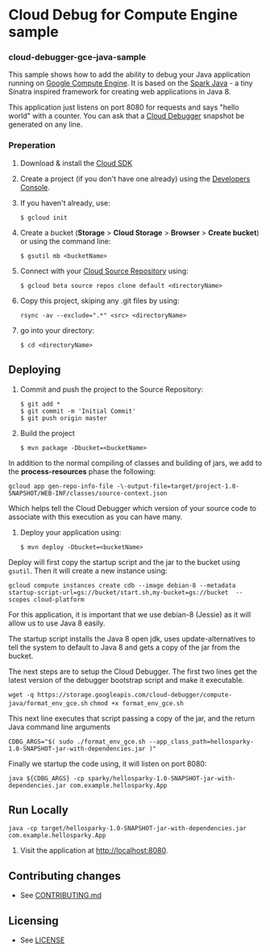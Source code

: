 # Cloud Debug for Compute Engine sample
### cloud-debugger-gce-java-sample
This sample shows how to add the ability to debug your Java application running on [Google Compute Engine](https://cloud.google.com/compute/).  It is based on the [Spark Java](http://sparkjava.com/) - a tiny Sinatra inspired framework for creating web applications in Java 8.

This application just listens on port 8080 for requests and says "hello world" with a counter.  You can ask that a [Cloud Debugger](cloud.google.com/tools/cloud-debugger) snapshot be generated on any line.

### Preperation

1. Download & install the [Cloud SDK](https://cloud.google.com/sdk/)

1. Create a project (if you don't have one already) using the [Developers Console](https://cloud.google.com/console).
1. If you haven't already, use:

    `$ gcloud init`
    
1. Create a bucket (**Storage** > **Cloud Storage** > **Browser** > **Create bucket**)
or using the command line: 

    `$ gsutil mb <bucketName>`

1. Connect with your [Cloud Source Repository](https://cloud.google.com/tools/cloud-repositories/docs/) using:

    `$ gcloud beta source repos clone default <directoryName>`

1. Copy this project, skiping any .git files by using:

    `rsync -av --exclude=".*" <src> <directoryName>`
1. go into your directory: 

    `$ cd <directoryName>`

## Deploying

1. Commit and push the project to the Source Repository:

    `$ git add *`<br />
    `$ git commit -m 'Initial Commit'`<br />
    `$ git push origin master`
 
1. Build the project

    `$ mvn package -Dbucket=<bucketName>`

In addition to the normal compiling of classes and building of jars, we add to the **process-resources** phase the following:

`gcloud app gen-repo-info-file -\-output-file=target/project-1.0-SNAPSHOT/WEB-INF/classes/source-context.json`
    
Which helps tell the Cloud Debugger which version of your source code to associate with this execution as you can have many.

1. Deploy your application using:

    `$ mvn deploy -Dbucket=<bucketName>`

Deploy will first copy the startup script and the jar to the bucket using `gsutil`.  Then it will create a new instance using:

`gcloud compute instances create cdb --image debian-8 --metadata startup-script-url=gs://bucket/start.sh,my-bucket=gs://bucket  --scopes cloud-platform`

For this application, it is important that we use debian-8 (Jessie) as it will allow us to use Java 8 easily.

The startup script installs the Java 8 open jdk, uses update-alternatives to tell the system to default to Java 8 and gets a copy of the jar from the bucket.

The next steps are to setup the Cloud Debugger.  The first two lines get the latest version of the debugger bootstrap script and make it executable.

`wget -q https://storage.googleapis.com/cloud-debugger/compute-java/format_env_gce.sh`
`chmod +x format_env_gce.sh`

This next line executes that script passing a copy of the jar, and the return Java command line arguments

    CDBG_ARGS="$( sudo ./format_env_gce.sh --app_class_path=hellosparky-1.0-SNAPSHOT-jar-with-dependencies.jar )"

Finally we startup the code using, it will listen on port 8080:

    java ${CDBG_ARGS} -cp sparky/hellosparky-1.0-SNAPSHOT-jar-with-dependencies.jar com.example.hellosparky.App


## Run Locally

    java -cp target/hellosparky-1.0-SNAPSHOT-jar-with-dependencies.jar com.example.hellosparky.App

1. Visit the application at [http://localhost:8080](http://localhost:8080).

## Contributing changes

* See [CONTRIBUTING.md](CONTRIBUTING.md)

## Licensing

* See [LICENSE](LICENSE)
